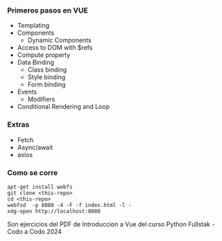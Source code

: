 ### Primeros pasos en VUE
- Templating
- Components
  -  Dynamic Components
- Access to DOM with $refs
- Compute property
- Data Binding
  - Class binding
  - Style binding
  - Form binding
- Events
  - Modifiers
- Conditional Rendering and Loop

### Extras
- Fetch
- Async/await
- axios

### Como se corre
  
```
apt-get install webfs
git clone <this-repo>
cd <this-repo>
webfsd  -p 8080 -4 -F -f index.html -l -
xdg-open http://localhost:8080
```

Son ejercicios del PDF de Introduccion a Vue del curso Python Fullstak - Codo a Codo 2024
